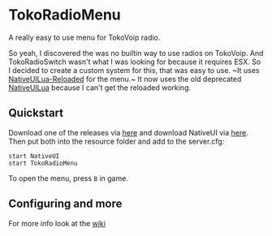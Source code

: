 # TokoRadioMenu
A really easy to use menu for TokoVoip radio.

So yeah, I discovered the was no builtin way to use radios on TokoVoip. 
And TokoRadioSwitch wasn't what I was looking for because it requires ESX.
So I decided to create a custom system for this, that was easy to use.
~It uses [NativeUILua-Reloaded](https://github.com/iTexZoz/NativeUILua_Reloaded) for the menu.~ It now uses the old deprecated [NativeUILua](https://github.com/FrazzIe/NativeUILua) because I can't get the reloaded working.

## Quickstart
Download one of the releases via [here](https://github.com/GameMaster2030/TokoRadioMenu/releases) and download NativeUI via [here](https://github.com/FrazzIe/NativeUILua/releases). 
Then put both into the resource folder and add to the server.cfg: 
```
start NativeUI
start TokoRadioMenu
```
To open the menu, press `B` in game.

## Configuring and more
For more info look at the [wiki](https://github.com/GameMaster2030/TokoRadioMenu/wiki)
